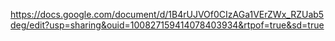 https://docs.google.com/document/d/1B4rUJVOf0CIzAGa1VErZWx_RZUab5deg/edit?usp=sharing&ouid=100827159414078403934&rtpof=true&sd=true
